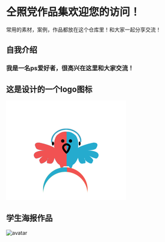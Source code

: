 # 仝照党作品集欢迎您的访问！
常用的素材，案例，作品都放在这个仓库里！和大家一起分享交流！

## 自我介绍
### 我是一名ps爱好者，很高兴在这里和大家交流！

## 这是设计的一个logo图标
![avatar](https://raw.githubusercontent.com/tongzhaodang/ps/master/logo%E6%A1%88%E4%BE%8B/logo%E6%A1%88%E4%BE%8B-%E5%B0%8F%E9%B8%9F.png)


## 学生海报作品
![avatar](https://raw.githubusercontent.com/tongzhaodang/ps/master/海报案例/学生海报.png)
